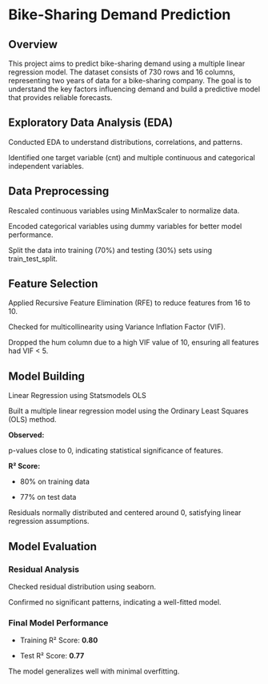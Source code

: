# Bike-Sharing Demand Prediction

## Overview

This project aims to predict bike-sharing demand using a multiple linear regression model. The dataset consists of 730 rows and 16 columns, representing two years of data for a bike-sharing company. The goal is to understand the key factors influencing demand and build a predictive model that provides reliable forecasts.

## Exploratory Data Analysis (EDA)

Conducted EDA to understand distributions, correlations, and patterns.

Identified one target variable (cnt) and multiple continuous and categorical independent variables.

## Data Preprocessing

Rescaled continuous variables using MinMaxScaler to normalize data.

Encoded categorical variables using dummy variables for better model performance.

Split the data into training (70%) and testing (30%) sets using train_test_split.

## Feature Selection

Applied Recursive Feature Elimination (RFE) to reduce features from 16 to 10.

Checked for multicollinearity using Variance Inflation Factor (VIF).

Dropped the hum column due to a high VIF value of 10, ensuring all features had VIF < 5.

## Model Building

Linear Regression using Statsmodels OLS

Built a multiple linear regression model using the Ordinary Least Squares (OLS) method.

**Observed:**

p-values close to 0, indicating statistical significance of features.

**R² Score:**

- 80% on training data

- 77% on test data

Residuals normally distributed and centered around 0, satisfying linear regression assumptions.

## Model Evaluation

### Residual Analysis

Checked residual distribution using seaborn.

Confirmed no significant patterns, indicating a well-fitted model.

### Final Model Performance

- Training R² Score: **0.80**

- Test R² Score: **0.77**

The model generalizes well with minimal overfitting.